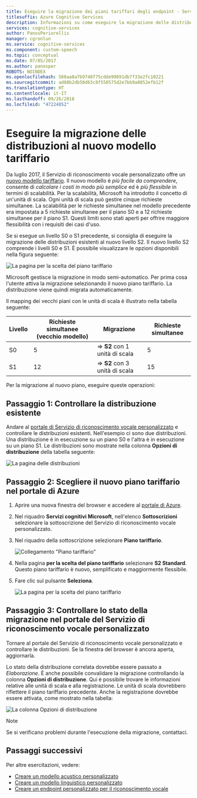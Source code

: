 ```yaml
---
title: Eseguire la migrazione dei piani tariffari degli endpoint - Servizio di riconoscimento vocale personalizzato
titlesuffix: Azure Cognitive Services
description: Informazioni su come eseguire la migrazione delle distribuzioni dai piani S0 e S1 a S2 degli endpoint del Servizio di riconoscimento vocale personalizzato.
services: cognitive-services
author: PanosPeriorellis
manager: cgronlun
ms.service: cognitive-services
ms.component: custom-speech
ms.topic: conceptual
ms.date: 07/05/2017
ms.author: panosper
ROBOTS: NOINDEX
ms.openlocfilehash: 560aa0a7b9748f75cdde99691db7f33e2fc10221
ms.sourcegitcommit: ad08b2db50d63c8f550575d2e7bb9a0852efb12f
ms.translationtype: HT
ms.contentlocale: it-IT
ms.lasthandoff: 09/26/2018
ms.locfileid: "47224852"
---
```

# <a name="migrate-deployments-to-the-new-pricing-model"></a>Eseguire la migrazione delle distribuzioni al nuovo modello tariffario
Da luglio 2017, il Servizio di riconoscimento vocale personalizzato offre un [nuovo modello tariffario](https://azure.microsoft.com/pricing/details/cognitive-services/custom-speech-service/). Il nuovo modello è *più facile da comprendere*, consente di *calcolare i costi in modo più semplice* ed è *più flessibile* in termini di scalabilità. Per la scalabilità, Microsoft ha introdotto il concetto di un'unità di scala. Ogni unità di scala può gestire cinque richieste simultanee. La scalabilità per le richieste simultanee nel modello precedente era impostata a 5 richieste simultanee per il piano S0 e a 12 richieste simultanee per il piano S1. Questi limiti sono stati aperti per offrire maggiore flessibilità con i requisiti dei casi d'uso.

Se si esegue un livello S0 o S1 precedente, si consiglia di eseguire la migrazione delle distribuzioni esistenti al nuovo livello S2. Il nuovo livello S2 comprende i livelli S0 e S1. È possibile visualizzare le opzioni disponibili nella figura seguente:

![La pagina per la scelta del piano tariffario](../../../media/cognitive-services/custom-speech-service/custom-speech-pricing-tier.png)

Microsoft gestisce la migrazione in modo semi-automatico. Per prima cosa l'utente attiva la migrazione selezionando il nuovo piano tariffario. La distribuzione viene quindi migrata automaticamente.

Il mapping dei vecchi piani con le unità di scala è illustrato nella tabella seguente:

| Livello | Richieste simultanee (vecchio modello) | Migrazione | Richieste simultanee |
|----- | ----- | ---- | ---- |
| S0 |  5   |   => **S2** con 1 unità di scala |   5 |
| S1 |  12  |   => **S2** con 3 unità di scala |  15 |

Per la migrazione al nuovo piano, eseguire queste operazioni:

## <a name="step-1-check-your-existing-deployment"></a>Passaggio 1: Controllare la distribuzione esistente
Andare al [portale di Servizio di riconoscimento vocale personalizzato](http://cris.ai) e controllare le distribuzioni esistenti. Nell'esempio ci sono due distribuzioni. Una distribuzione è in esecuzione su un piano S0 e l'altra è in esecuzione su un piano S1. Le distribuzioni sono mostrate nella colonna **Opzioni di distribuzione** della tabella seguente:

![La pagina delle distribuzioni](../../../media/cognitive-services/custom-speech-service/custom-speech-deployments.png)

## <a name="step-2-select-your-new-pricing-tier-in-the-azure-portal"></a>Passaggio 2: Scegliere il nuovo piano tariffario nel portale di Azure
1. Aprire una nuova finestra del browser e accedere al [portale di Azure](http://ms.portal.azure.com/). 

2. Nel riquadro **Servizi cognitivi Microsoft**, nell'elenco **Sottoscrizioni** selezionare la sottoscrizione del Servizio di riconoscimento vocale personalizzato. 

3. Nel riquadro della sottoscrizione selezionare **Piano tariffario**.

    ![Collegamento "Piano tariffario"](../../../media/cognitive-services/custom-speech-service/custom-speech-update-tier.png)

4. Nella pagina **per la scelta del piano tariffario** selezionare **S2 Standard**. Questo piano tariffario è nuovo, semplificato e maggiormente flessibile.

5. Fare clic sul pulsante **Seleziona**.

    ![La pagina per la scelta del piano tariffario](../../../media/cognitive-services/custom-speech-service/custom-speech-update-pricing.png)

## <a name="step-3-check-the-migration-status-in-the-custom-speech-service-portal"></a>Passaggio 3: Controllare lo stato della migrazione nel portale del Servizio di riconoscimento vocale personalizzato
Tornare al portale del Servizio di riconoscimento vocale personalizzato e controllare le distribuzioni. Se la finestra del browser è ancora aperta, aggiornarla. 

Lo stato della distribuzione correlata dovrebbe essere passato a *Elaborazione*. È anche possibile convalidare la migrazione controllando la colonna **Opzioni di distribuzione**. Qui è possibile trovare le informazioni relative alle unità di scala e alla registrazione. Le unità di scala dovrebbero riflettere il piano tariffario precedente. Anche la registrazione dovrebbe essere attivata, come mostrato nella tabella:

![La colonna Opzioni di distribuzione](../../../media/cognitive-services/custom-speech-service/custom-speech-deployments-new.png)


> [!NOTE]
> Se si verificano problemi durante l'esecuzione della migrazione, contattaci.
>

## <a name="next-steps"></a>Passaggi successivi
Per altre esercitazioni, vedere:
* [Creare un modello acustico personalizzato](cognitive-services-custom-speech-create-acoustic-model.md)
* [Creare un modello linguistico personalizzato](cognitive-services-custom-speech-create-language-model.md)
* [Creare un endpoint personalizzato per il riconoscimento vocale](cognitive-services-custom-speech-create-endpoint.md)
